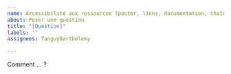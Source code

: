 ```yaml
---
name: Accessibilité aux ressources (poster, liens, documentation, chaîne YouTube...)
about: Poser une question
title: "[Question]"
labels: ''
assignees: TanguyBarthelemy

---
```


Comment ... ?
